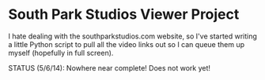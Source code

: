 South Park Studios Viewer Project
=================================


I hate dealing with the southparkstudios.com website, so I've started writing a 
little Python script to pull all the video links out so I can queue them up myself (hopefully in full screen).


STATUS (5/6/14): 
	Nowhere near complete! Does not work yet! 
